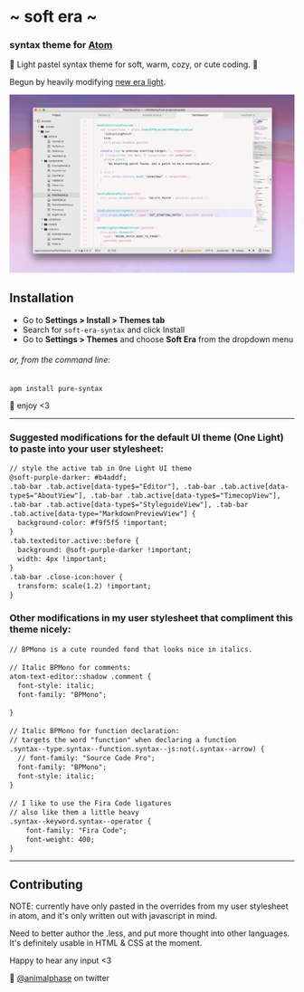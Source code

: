 # \~ soft era \~

### syntax theme for [Atom](https://atom.io/)

🌸 Light pastel syntax theme for soft, warm, cozy, or cute coding. 🌱

Begun by heavily modifying [new era light](https://github.com/juanmnl/new-era-light-syntax-theme).

![soft era syntax theme screenshot](screenshot.png)

## Installation

- Go to **Settings > Install > Themes tab**
- Search for `soft-era-syntax` and click Install
- Go to **Settings > Themes** and choose **Soft Era** from the dropdown menu

###### or, from the command line:

```apm install pure-syntax```


💾 enjoy <3

---

### Suggested modifications for the default UI theme (One Light) to paste into your user stylesheet:

```
// style the active tab in One Light UI theme
@soft-purple-darker: #b4addf;
.tab-bar .tab.active[data-type$="Editor"], .tab-bar .tab.active[data-type$="AboutView"], .tab-bar .tab.active[data-type$="TimecopView"], .tab-bar .tab.active[data-type$="StyleguideView"], .tab-bar .tab.active[data-type="MarkdownPreviewView"] {
  background-color: #f9f5f5 !important;
}
.tab.texteditor.active::before {
  background: @soft-purple-darker !important;
  width: 4px !important;
}
.tab-bar .close-icon:hover {
  transform: scale(1.2) !important;
}
```

### Other modifications in my user stylesheet that compliment this theme nicely:

```
// BPMono is a cute rounded fond that looks nice in italics.

// Italic BPMono for comments:
atom-text-editor::shadow .comment {
  font-style: italic;
  font-family: "BPMono";

}

// Italic BPMono for function declaration:
// targets the word "function" when declaring a function
.syntax--type.syntax--function.syntax--js:not(.syntax--arrow) {
  // font-family: "Source Code Pro";
  font-family: "BPMono";
  font-style: italic;
}

// I like to use the Fira Code ligatures
// also like them a little heavy
.syntax--keyword.syntax--operator {
    font-family: "Fira Code";
    font-weight: 400;
}
```

---

## Contributing

NOTE: currently have only pasted in the overrides from my user stylesheet in atom, and it's only written out with javascript in mind.

Need to better author the .less, and put more thought into other languages. It's definitely usable in HTML & CSS at the moment.

Happy to hear any input <3

💖 [@animalphase](https://twitter.com/animalphase) on twitter
